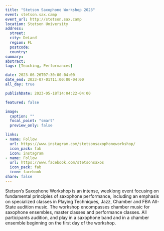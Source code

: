 ```yaml
---
title: "Stetson Saxophone Workshop 2023"
event: stetson.sax.camp
event_url: http://stetson.sax.camp
location: Stetson University
address:
  street:
  city: DeLand
  region: FL
  postcode:
  country:
summary: 
abstract:
tags: [Teaching, Performances]

date: 2023-06-26T07:30:00-04:00
date_end: 2023-07-01T11:00:00-04:00
all_day: true

publishDate: 2023-05-18T14:04:22-04:00

featured: false

image:
  caption: ""
  focal_point: "smart"
  preview_only: false

links:
- name: Follow
  url: https://www.instagram.com/stetsonsaxophoneworkshop/
  icon_pack: fab
  icon: instagram
- name: Follow
  url: https://www.facebook.com/stetsonsaxos
  icon_pack: fab
  icon: facebook
share: false
---
```

Stetson’s Saxophone Workshop is an intense, weeklong event focusing on fundamental principles of saxophone performance, including an emphasis on specialized classes in Playing Techniques, Jazz, Chamber and FBA All-State audition music. The workshop encompasses chamber music for saxophone ensembles, master classes and performance classes. All participants audition, and play in a saxophone band and in a chamber ensemble beginning on the first day of the workshop.